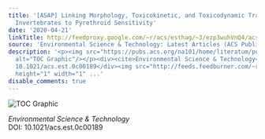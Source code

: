 ```yaml
---
title: '[ASAP] Linking Morphology, Toxicokinetic, and Toxicodynamic Traits of Aquatic
  Invertebrates to Pyrethroid Sensitivity'
date: '2020-04-21'
linkTitle: http://feedproxy.google.com/~r/acs/esthag/~3/ezp3wuhVnQ4/acs.est.0c00189
source: 'Environmental Science & Technology: Latest Articles (ACS Publications)'
description: '<p><img src="https://pubs.acs.org/na101/home/literatum/publisher/achs/journals/content/esthag/0/esthag.ahead-of-print/acs.est.0c00189/20200421/images/medium/es0c00189_0005.gif"
  alt="TOC Graphic"/></p><div><cite>Environmental Science & Technology</cite></div><div>DOI:
  10.1021/acs.est.0c00189</div><img src="http://feeds.feedburner.com/~r/acs/esthag/~4/ezp3wuhVnQ4"
  height="1" width="1" ...'
disable_comments: true
---
```

<p><img src="https://pubs.acs.org/na101/home/literatum/publisher/achs/journals/content/esthag/0/esthag.ahead-of-print/acs.est.0c00189/20200421/images/medium/es0c00189_0005.gif" alt="TOC Graphic"/></p><div><cite>Environmental Science & Technology</cite></div><div>DOI: 10.1021/acs.est.0c00189</div><img src="http://feeds.feedburner.com/~r/acs/esthag/~4/ezp3wuhVnQ4" height="1" width="1" ...